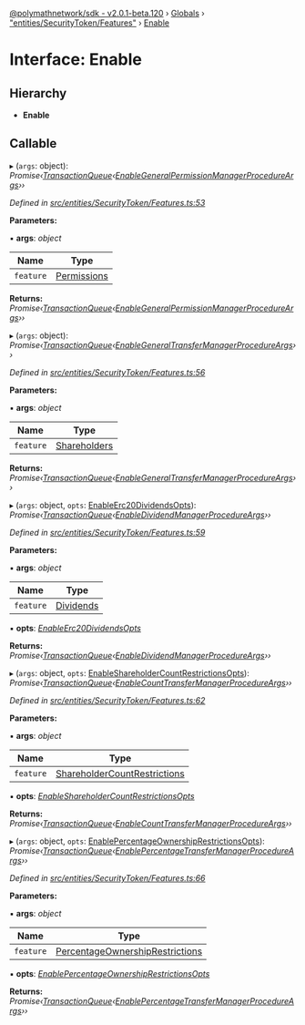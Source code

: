 [@polymathnetwork/sdk - v2.0.1-beta.120](../README.md) › [Globals](../globals.md) › ["entities/SecurityToken/Features"](../modules/_entities_securitytoken_features_.md) › [Enable](_entities_securitytoken_features_.enable.md)

# Interface: Enable

## Hierarchy

- **Enable**

## Callable

▸ (`args`: object): _Promise‹[TransactionQueue](../classes/_entities_transactionqueue_.transactionqueue.md)‹[EnableGeneralPermissionManagerProcedureArgs](_types_index_.enablegeneralpermissionmanagerprocedureargs.md)››_

_Defined in [src/entities/SecurityToken/Features.ts:53](https://github.com/PolymathNetwork/polymath-sdk/blob/1da5bc5/src/entities/SecurityToken/Features.ts#L53)_

**Parameters:**

▪ **args**: _object_

| Name      | Type                                                         |
| --------- | ------------------------------------------------------------ |
| `feature` | [Permissions](../enums/_types_index_.feature.md#permissions) |

**Returns:** _Promise‹[TransactionQueue](../classes/_entities_transactionqueue_.transactionqueue.md)‹[EnableGeneralPermissionManagerProcedureArgs](_types_index_.enablegeneralpermissionmanagerprocedureargs.md)››_

▸ (`args`: object): _Promise‹[TransactionQueue](../classes/_entities_transactionqueue_.transactionqueue.md)‹[EnableGeneralTransferManagerProcedureArgs](_types_index_.enablegeneraltransfermanagerprocedureargs.md)››_

_Defined in [src/entities/SecurityToken/Features.ts:56](https://github.com/PolymathNetwork/polymath-sdk/blob/1da5bc5/src/entities/SecurityToken/Features.ts#L56)_

**Parameters:**

▪ **args**: _object_

| Name      | Type                                                           |
| --------- | -------------------------------------------------------------- |
| `feature` | [Shareholders](../enums/_types_index_.feature.md#shareholders) |

**Returns:** _Promise‹[TransactionQueue](../classes/_entities_transactionqueue_.transactionqueue.md)‹[EnableGeneralTransferManagerProcedureArgs](_types_index_.enablegeneraltransfermanagerprocedureargs.md)››_

▸ (`args`: object, `opts`: [EnableErc20DividendsOpts](_entities_securitytoken_features_.enableerc20dividendsopts.md)): _Promise‹[TransactionQueue](../classes/_entities_transactionqueue_.transactionqueue.md)‹[EnableDividendManagerProcedureArgs](_types_index_.enabledividendmanagerprocedureargs.md)››_

_Defined in [src/entities/SecurityToken/Features.ts:59](https://github.com/PolymathNetwork/polymath-sdk/blob/1da5bc5/src/entities/SecurityToken/Features.ts#L59)_

**Parameters:**

▪ **args**: _object_

| Name      | Type                                                     |
| --------- | -------------------------------------------------------- |
| `feature` | [Dividends](../enums/_types_index_.feature.md#dividends) |

▪ **opts**: _[EnableErc20DividendsOpts](_entities_securitytoken_features_.enableerc20dividendsopts.md)_

**Returns:** _Promise‹[TransactionQueue](../classes/_entities_transactionqueue_.transactionqueue.md)‹[EnableDividendManagerProcedureArgs](_types_index_.enabledividendmanagerprocedureargs.md)››_

▸ (`args`: object, `opts`: [EnableShareholderCountRestrictionsOpts](_entities_securitytoken_features_.enableshareholdercountrestrictionsopts.md)): _Promise‹[TransactionQueue](../classes/_entities_transactionqueue_.transactionqueue.md)‹[EnableCountTransferManagerProcedureArgs](_types_index_.enablecounttransfermanagerprocedureargs.md)››_

_Defined in [src/entities/SecurityToken/Features.ts:62](https://github.com/PolymathNetwork/polymath-sdk/blob/1da5bc5/src/entities/SecurityToken/Features.ts#L62)_

**Parameters:**

▪ **args**: _object_

| Name      | Type                                                                                           |
| --------- | ---------------------------------------------------------------------------------------------- |
| `feature` | [ShareholderCountRestrictions](../enums/_types_index_.feature.md#shareholdercountrestrictions) |

▪ **opts**: _[EnableShareholderCountRestrictionsOpts](_entities_securitytoken_features_.enableshareholdercountrestrictionsopts.md)_

**Returns:** _Promise‹[TransactionQueue](../classes/_entities_transactionqueue_.transactionqueue.md)‹[EnableCountTransferManagerProcedureArgs](_types_index_.enablecounttransfermanagerprocedureargs.md)››_

▸ (`args`: object, `opts`: [EnablePercentageOwnershipRestrictionsOpts](_entities_securitytoken_features_.enablepercentageownershiprestrictionsopts.md)): _Promise‹[TransactionQueue](../classes/_entities_transactionqueue_.transactionqueue.md)‹[EnablePercentageTransferManagerProcedureArgs](_types_index_.enablepercentagetransfermanagerprocedureargs.md)››_

_Defined in [src/entities/SecurityToken/Features.ts:66](https://github.com/PolymathNetwork/polymath-sdk/blob/1da5bc5/src/entities/SecurityToken/Features.ts#L66)_

**Parameters:**

▪ **args**: _object_

| Name      | Type                                                                                                 |
| --------- | ---------------------------------------------------------------------------------------------------- |
| `feature` | [PercentageOwnershipRestrictions](../enums/_types_index_.feature.md#percentageownershiprestrictions) |

▪ **opts**: _[EnablePercentageOwnershipRestrictionsOpts](_entities_securitytoken_features_.enablepercentageownershiprestrictionsopts.md)_

**Returns:** _Promise‹[TransactionQueue](../classes/_entities_transactionqueue_.transactionqueue.md)‹[EnablePercentageTransferManagerProcedureArgs](_types_index_.enablepercentagetransfermanagerprocedureargs.md)››_
